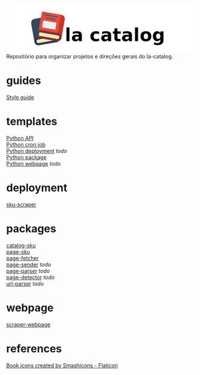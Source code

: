 ![la catalog logo](res/title.png)  
Repositório para organizar projetos e direções gerais do la-catalog.  

# guides
[Style guide](/STYLE_GUIDE.md)  

# templates
[Python API](https://github.com/thiagola92/python-api)  
[Python cron job](https://github.com/thiagola92/python-cronjob)  
[Python deployment](https://github.com/thiagola92/python-deployment) *todo*  
[Python package](https://github.com/thiagola92/python-package)  
[Python webpage](https://github.com/thiagola92/python-webpage) *todo*  

# deployment
[sku-scraper](https://github.com/thiagola92/sku-scraper)  

# packages
[catalog-sku](https://github.com/thiagola92/catalog-sku)  
[page-sku](https://github.com/thiagola92/page-sku)  
[page-fetcher](https://github.com/thiagola92/page-fetcher)  
[page-sender](https://github.com/thiagola92/page-sender) *todo*  
[page-parser](https://github.com/thiagola92/page-parser) *todo*  
[page-detector](https://github.com/thiagola92/page-detector) *todo*  
[url-parser](https://github.com/thiagola92/url-parser) *todo*  

# webpage
[scraper-webpage](https://github.com/thiagola92/scraper-webpage)  

# references
<a href="https://www.flaticon.com/free-icons/book" title="book icons">Book icons created by Smashicons - Flaticon</a>  